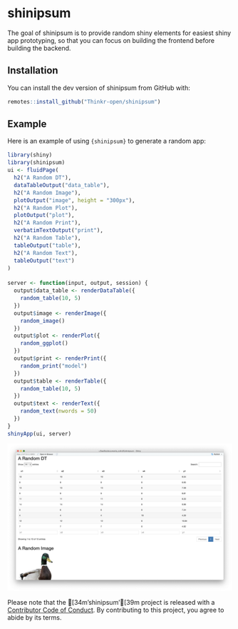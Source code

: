 
<!-- README.md is generated from README.Rmd. Please edit that file -->

# shinipsum

The goal of shinipsum is to provide random shiny elements for easiest
shiny app prototyping, so that you can focus on building the frontend
before building the backend.

## Installation

You can install the dev version of shinipsum from GitHub with:

``` r
remotes::install_github("Thinkr-open/shinipsum")
```

## Example

Here is an example of using `{shinipsum}` to generate a random app:

``` r
library(shiny)
library(shinipsum)
ui <- fluidPage(
  h2("A Random DT"),
  dataTableOutput("data_table"),
  h2("A Random Image"),
  plotOutput("image", height = "300px"),
  h2("A Random Plot"),
  plotOutput("plot"),
  h2("A Random Print"),
  verbatimTextOutput("print"),
  h2("A Random Table"),
  tableOutput("table"),
  h2("A Random Text"),
  tableOutput("text")
)

server <- function(input, output, session) {
  output$data_table <- renderDataTable({
    random_table(10, 5)
  })
  output$image <- renderImage({
    random_image()
  })
  output$plot <- renderPlot({
    random_ggplot()
  })
  output$print <- renderPrint({
    random_print("model")
  })
  output$table <- renderTable({
    random_table(10, 5)
  })
  output$text <- renderText({
    random_text(nwords = 50)
  })
}
shinyApp(ui, server)
```

![](inst/shinipsum.png)

Please note that the \[34m’shinipsum’\[39m project is released with a
[Contributor Code of Conduct](CODE_OF_CONDUCT.md). By contributing to
this project, you agree to abide by its terms.
